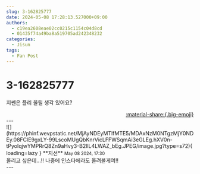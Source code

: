 ```yaml
---
slug: 3-162825777
date: 2024-05-08 17:28:13.527000+09:00
authors:
  - c19ea2608eae02cc0215c1154c04d8cd
  - 01435f74a49ba8a519705ad242348232
categories:
  - Jisun
tags:
  - Fan Post
---
```


# 3-162825777

<div class="post-container" markdown="1">
<div class="content-container md-sidebar__scrollwrap" markdown="1">

지쎈은 플리 올릴 생각 있어요?

</div>
</div>

<div style="text-align: right;" markdown="1">
<a href="https://weverse.io/fromis9/fanpost/3-162825777" style="text-align: right;">:material-share:{.big-emoji}</a>
</div>
---

<div class="comments-container md-sidebar__scrollwrap" markdown="1">
<div class="comment" markdown="1">
<div class='id-container' markdown="1">
![](https://phinf.wevpstatic.net/MjAyNDEyMTlfMTE5/MDAxNzM0NTgzMjY0NDEy.08FClE9gxLY-99LscoMUgQbKnrVicLFFWSqmAi3eGLEg.hXV0n-tPyoIqjwYMPRrQ8Zn9aHvy3-B2llL4LWAZ_bEg.JPEG/image.jpg?type=s72){ loading=lazy }
**<span class="artist">지선</span>** <small>May 08 2024, 17:30</small><br>
</div>
<div class='comment-body' markdown="1">
올리고 싶은데...!! 나중에 인스타에라도 올려볼게여!!
</div>
</div>
</div>
---
